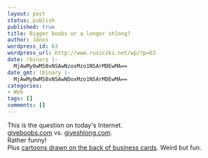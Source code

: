 ```yaml
---
layout: post
status: publish
published: true
title: Bigger boobs or a longer shlong?
author: János
wordpress_id: 63
wordpress_url: http://www.rusiczki.net/wp/?p=63
date: !binary |-
  MjAwMy0wMS0xNSAwNzoxMzo1NSArMDEwMA==
date_gmt: !binary |-
  MjAwMy0wMS0xNSAwNDoxMzo1NSArMDEwMA==
categories:
- Web
tags: []
comments: []
---
```

<p>This is the question on today's Internet.<br />
<a href="http://www.giveboobs.com/" title=":)">giveboobs.com</a> vs. <a href="http://www.giveshlong.com/" title=":)">giveshlong.com</a>.<br />
Rather funny!<br />
Plus <a href="http://www.gapingvoid.com/">cartoons drawn on the back of business cards</a>. Weird but fun.</p>
